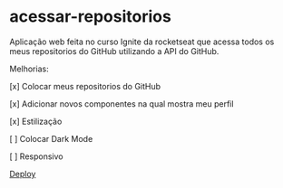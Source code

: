 # acessar-repositorios
 Aplicação web feita no curso Ignite da rocketseat que acessa todos os meus repositorios do GitHub utilizando a API do GitHub.
 
 Melhorias:
 <p>[x] Colocar meus repositorios do GitHub</p>
 <p>[x] Adicionar novos componentes na qual mostra meu perfil</p>
 <p>[x] Estilização
 <p>[ ] Colocar Dark Mode</p>
 <p>[ ] Responsivo</p>
 
 <a href="https://acessar-repositorios.vercel.app/"> Deploy </a>
 
